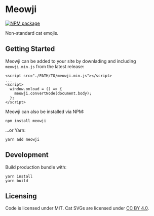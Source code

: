 # Meowji

[![NPM package](https://img.shields.io/npm/v/meowji)](https://www.npmjs.com/package/meowji)

Non-standard cat emojis.

## Getting Started

Meowji can be added to your site by downlading and including `meowji.min.js` from the latest release:

```
<script src="./PATH/TO/meowji.min.js"></script>
...
<script>
  window.onload = () => {
    meowji.convertNode(document.body);
  };
</script>
```

Meowji can also be installed via NPM:

```
npm install meowji
```

...or Yarn:

```
yarn add meowji
```

## Development

Build production bundle with:

```
yarn install
yarn build
```

## Licensing

Code is licensed under MIT. Cat SVGs are licensed under [CC BY 4.0](https://creativecommons.org/licenses/by/4.0/).